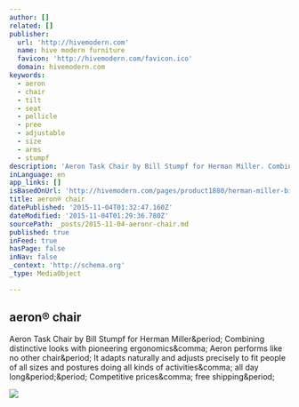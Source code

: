 ```yaml
---
author: []
related: []
publisher:
  url: 'http://hivemodern.com'
  name: hive modern furniture
  favicon: 'http://hivemodern.com/favicon.ico'
  domain: hivemodern.com
keywords:
  - aeron
  - chair
  - tilt
  - seat
  - pellicle
  - pree
  - adjustable
  - size
  - arms
  - stumpf
description: 'Aeron Task Chair by Bill Stumpf for Herman Miller. Combining distinctive looks with pioneering ergonomics, Aeron performs like no other chair. It adapts naturally and adjusts precisely to fit people of all sizes and postures doing all kinds of activities, all day long.. Competitive prices, free shipping.'
inLanguage: en
app_links: []
isBasedOnUrl: 'http://hivemodern.com/pages/product1880/herman-miller-bill-stumpf-aeron-chair'
title: aeron® chair
datePublished: '2015-11-04T01:32:47.160Z'
dateModified: '2015-11-04T01:29:36.780Z'
sourcePath: _posts/2015-11-04-aeronr-chair.md
published: true
inFeed: true
hasPage: false
inNav: false
_context: 'http://schema.org'
_type: MediaObject

---
```

<article style=""><h1>aeron® chair</h1><p>Aeron Task Chair by Bill Stumpf for Herman Miller&amp;period; Combining distinctive looks with pioneering ergonomics&amp;comma; Aeron performs like no other chair&amp;period; It adapts naturally and adjusts precisely to fit people of all sizes and postures doing all kinds of activities&amp;comma; all day long&amp;period;&amp;period; Competitive prices&amp;comma; free shipping&amp;period;</p><img src="http://hivemodern.com/public_resources/aeronreg-chair-herman-miller-1.jpg" /></article>